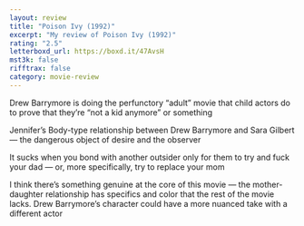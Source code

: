 ```yaml
---
layout: review
title: "Poison Ivy (1992)"
excerpt: "My review of Poison Ivy (1992)"
rating: "2.5"
letterboxd_url: https://boxd.it/47AvsH
mst3k: false
rifftrax: false
category: movie-review
---
```


Drew Barrymore is doing the perfunctory “adult” movie that child actors do to prove that they’re “not a kid anymore” or something

Jennifer’s Body-type relationship between Drew Barrymore and Sara Gilbert — the dangerous object of desire and the observer

It sucks when you bond with another outsider only for them to try and fuck your dad — or, more specifically, try to replace your mom

I think there’s something genuine at the core of this movie — the mother-daughter relationship has specifics and color that the rest of the movie lacks. Drew Barrymore’s character could have a more nuanced take with a different actor
